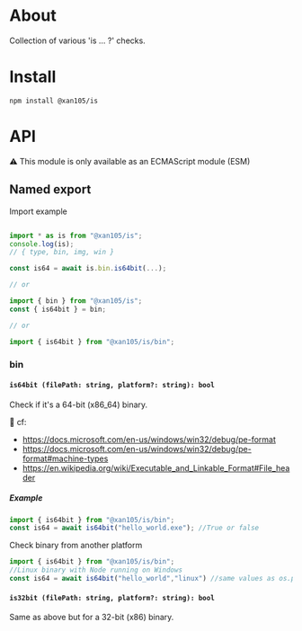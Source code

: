 About
=====

Collection of various 'is ... ?' checks.

Install
=======

`npm install @xan105/is`

API
===

⚠️ This module is only available as an ECMAScript module (ESM)<br />

## Named export

Import example

```js 

import * as is from "@xan105/is";
console.log(is);
// { type, bin, img, win }

const is64 = await is.bin.is64bit(...);

// or

import { bin } from "@xan105/is";
const { is64bit } = bin;

// or

import { is64bit } from "@xan105/is/bin";
```

### bin

#### `is64bit (filePath: string, platform?: string): bool`

Check if it's a 64-bit (x86_64) binary.<br />

📖 cf:
- https://docs.microsoft.com/en-us/windows/win32/debug/pe-format
- https://docs.microsoft.com/en-us/windows/win32/debug/pe-format#machine-types
- https://en.wikipedia.org/wiki/Executable_and_Linkable_Format#File_header

##### Example

```js 
import { is64bit } from "@xan105/is/bin";
const is64 = await is64bit("hello_world.exe"); //True or false
```

Check binary from another platform

```js 
import { is64bit } from "@xan105/is/bin";
//Linux binary with Node running on Windows
const is64 = await is64bit("hello_world","linux") //same values as os.platform()
```

#### `is32bit (filePath: string, platform?: string): bool`

Same as above but for a 32-bit (x86) binary.
